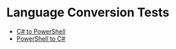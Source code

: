 # Language Conversion Tests

- [C# to PowerShell](https://codeconverter.github.io/sdk/docs/CSharpToPowerShell)
- [PowerShell to C#](https://codeconverter.github.io/sdk/docs/PowerShellToCSharp)
